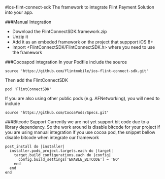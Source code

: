 #ios-flint-connect-sdk
The framework to integrate Flint Payment Solution into your app.

###Manual Integration
- Download the FlintConnectSDK.framework.zip
- Unzip it
- Add it as an embeded framework on the project that suppport iOS 8+
- Import <FlintConnectSDK/FlintConnectSDK.h> where you need to use the framework

###Cocoapod integration
In your Podfile include the source
```
source 'https://github.com/flintmobile/ios-flint-connect-sdk.git'
```
Then add the FlintConnectSDK
```
pod 'FlintConnectSDK'
```
If you are also using other public pods (e.g. AFNetworking), you will need to include
```
source 'https://github.com/CocoaPods/Specs.git'
```

###Bitcode Support
Currently we are not yet support bit code due to a library dependency. So the work around is disable bitcode for your project if you are using manual integration
If you use cocoa pod, the snippet bellow disable bitcode when integrate our framework
```
post_install do |installer|
  installer.pods_project.targets.each do |target|
    target.build_configurations.each do |config|
      config.build_settings['ENABLE_BITCODE'] = 'NO'
    end
  end
end
```
